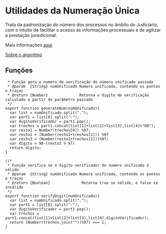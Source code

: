 # Utilidades da Numeração Única

Trata da padronização do número dos processos no âmbito do Judiciário, com o intuito de facilitar o acesso às informações processuais e de agilizar a prestação jurisdicional.

Mais informações [aqui](http://www.cnj.jus.br/programas-e-acoes/pj-numeracao-unica)

[Sobre o algoritmo](http://wiki.tjro.jus.br/artigos/N%C3%BAmero_%C3%9Anico_do_Processo_Judicial)

## Funções

```//*
 * Função gera o numero de verificação do número unificado passado
 * @param  {String} numUnificado Numero unificado, contendo os pontos e traços
 * @return {Number}              Retorna o digito de verificação calculado a partir do parâmetro passado
 */
export function generateNum(numUnificado){
  var list = numUnificado.split(".");
  var part1 = list[0].split("-");
  var digitoVerificador = part1.pop();
  var trechos = part1.concat(list[1]+list[2]+list[3],list[4]+"00");
  var resto1 = Number(trechos[0]) %97;
  var resto2 = (Number(resto1+trechos[1])) %97
  var resto3 = (Number(resto2+trechos[2]))%97;
  var digito = 98-(resto3 % 97)
  return digito;
}
```
```
//*
 * Função verifica se o digito verificador do numero unificado é válido
 * @param  {String} numUnificado Numero unificado, contendo os pontos e traços
 * @return {Boolean}              Retorna true se válido, e false se inválido
 */
export function verifyDigit(numUnificado){
  var list = numUnificado.split(".");
  var part1 = list[0].split("-");
  var digitoVerificador = part1.pop();
  var trechos = part1.concat(list[1]+list[2]+list[3],list[4],digitoVerificador);
  return (Number(trechos.join(""))%97) === 1;
}
```
